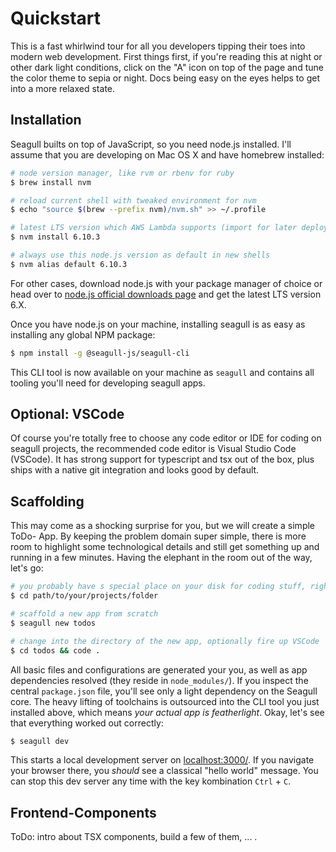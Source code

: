 # Quickstart

This is a fast whirlwind tour for all you developers tipping their toes into
modern web development. First things first, if you're reading this at night or
other dark light conditions, click on the "A" icon on top of the page and tune
the color theme to sepia or night. Docs being easy on the eyes helps to get
into a more relaxed state.

## Installation

Seagull builts on top of JavaScript, so you need node.js installed. I'll assume
that you are developing on Mac OS X and have homebrew installed:

````bash
# node version manager, like rvm or rbenv for ruby
$ brew install nvm

# reload current shell with tweaked environment for nvm
$ echo "source $(brew --prefix nvm)/nvm.sh" >> ~/.profile

# latest LTS version which AWS Lambda supports (import for later deployments)
$ nvm install 6.10.3

# always use this node.js version as default in new shells
$ nvm alias default 6.10.3
````

For other cases, download node.js with your package manager of choice or head
over to [node.js official downloads page](https://nodejs.org/en/download/) and
get the latest LTS version 6.X.

Once you have node.js on your machine, installing seagull is as easy as
installing any global NPM package:

````bash
$ npm install -g @seagull-js/seagull-cli
````

This CLI tool is now available on your machine as `seagull` and contains all
tooling you'll need for developing seagull apps.

## Optional: VSCode

Of course you're totally free to choose any code editor or IDE for coding on
seagull projects, the recommended code editor is Visual Studio Code (VSCode).
It has strong support for typescript and tsx out of the box, plus ships with
a native git integration and looks good by default.

## Scaffolding

This may come as a shocking surprise for you, but we will create a simple ToDo-
App. By keeping the problem domain super simple, there is more room to highlight
some technological details and still get something up and running in a few
minutes. Having the elephant in the room out of the way, let's go:

````bash
# you probably have s special place on your disk for coding stuff, right?
$ cd path/to/your/projects/folder

# scaffold a new app from scratch
$ seagull new todos

# change into the directory of the new app, optionally fire up VSCode
$ cd todos && code .
````

All basic files and configurations are generated your you, as well as app
dependencies resolved (they reside in `node_modules/`). If you inspect the
central `package.json` file, you'll see only a light dependency on the Seagull
core. The heavy lifting of toolchains is outsourced into the CLI tool you just
installed above, which means *your actual app is featherlight*. Okay, let's see
that everything worked out correctly:

````bash
$ seagull dev
````

This starts a local development server on
[localhost:3000/](http://localhost:3000/). If you navigate your browser there,
you *should* see a classical "hello world" message. You can stop this dev server
any time with the key kombination `Ctrl` + `C`.

## Frontend-Components

ToDo: intro about TSX components, build a few of them, ... .